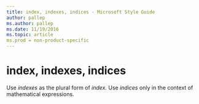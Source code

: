 ```yaml
---
title: index, indexes, indices - Microsoft Style Guide
author: pallep
ms.author: pallep
ms.date: 11/19/2016
ms.topic: article
ms.prod = non-product-specific
---
```


# index, indexes, indices

Use *indexes* as the plural form of *index.* Use *indices* only in the context of mathematical expressions.
